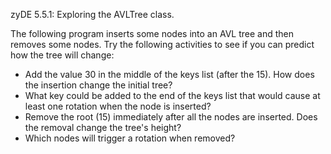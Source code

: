 zyDE 5.5.1: Exploring the AVLTree class.

The following program inserts some nodes into an AVL tree and then removes some nodes. Try the following activities to see if you can predict how the tree will change:

- Add the value 30 in the middle of the keys list (after the 15). How does the insertion change the initial tree?
- What key could be added to the end of the keys list that would cause at least one rotation when the node is inserted?
- Remove the root (15) immediately after all the nodes are inserted. Does the removal change the tree's height?
- Which nodes will trigger a rotation when removed?
